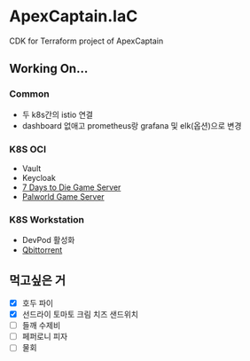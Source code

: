 # ApexCaptain.IaC

CDK for Terraform project of ApexCaptain

## Working On...

### Common

- 두 k8s간의 istio 연결
- dashboard 없애고 prometheus랑 grafana 및 elk(옵션)으로 변경

### K8S OCI

- Vault
- Keycloak
- [7 Days to Die Game Server](https://hub.docker.com/r/ich777/csmm-7dtd)
- [Palworld Game Server](https://hub.docker.com/r/thijsvanloef/palworld-server-docker)

### K8S Workstation

- DevPod 활성화
- [Qbittorrent](https://hub.docker.com/r/linuxserver/qbittorrent)

## 먹고싶은 거

- [x] 호두 파이
- [x] 선드라이 토마토 크림 치즈 샌드위치
- [ ] 들깨 수제비
- [ ] 페퍼로니 피자
- [ ] 물회
